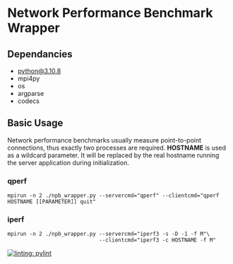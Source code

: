 # Network Performance Benchmark Wrapper
## Dependancies
* python@3.10.8
* mpi4py
* os
* argparse
* codecs

## Basic Usage
Network performance benchmarks usually measure point-to-point connections, thus exactly two processes are required.
**HOSTNAME** is used as a wildcard parameter. It will be replaced by the real hostname running the server application during initialization.

### qperf
~~~
mpirun -n 2 ./npb_wrapper.py --servercmd="qperf" --clientcmd="qperf HOSTNAME [[PARAMETER]] quit"
~~~

### iperf
~~~
mpirun -n 2 ./npb_wrapper.py --servercmd="iperf3 -s -D -1 -f M"\
                             --clientcmd="iperf3 -c HOSTNAME -f M"
~~~

[![linting: pylint](https://img.shields.io/badge/linting-pylint-yellowgreen)](https://github.com/PyCQA/pylint)
